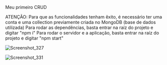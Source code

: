 Meu primeiro CRUD

ATENÇÃO: Para que as funcionalidades tenham êxito, é necessário ter uma conta e uma collection previamente criada no MongoDB (base de dados utilizada)
Para rodar as dependências, basta entrar na raíz do projeto e digitar "npm i"
Para rodar o servidor e a aplicação, basta entrar na raíz do projeto e digitar "npm start"


![Screenshot_327](https://github.com/Kaua2123/crud-livros/assets/102362421/2b684f48-004f-44ed-a86c-dea903d7a024)

![Screenshot_331](https://github.com/Kaua2123/crud-livros/assets/102362421/feb60354-1e3e-475c-b24b-cc811da825bd)
